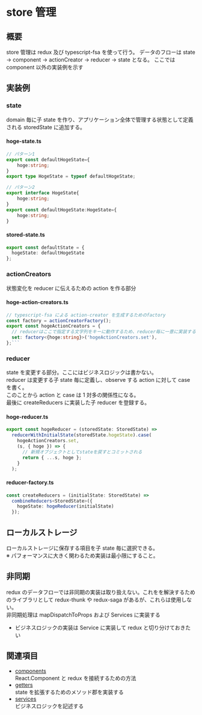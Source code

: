 # store 管理

## 概要

store 管理は redux 及び typescript-fsa を使って行う。
データのフローは state → component → actionCreator → reducer → state となる。
ここでは component 以外の実装例を示す

## 実装例

### state

domain 毎に子 state を作り、アプリケーション全体で管理する状態として定義される storedState に追加する。

#### hoge-state.ts

```ts
// パターン1
export const defaultHogeState={
    hoge:string;
}
export type HogeState = typeof defaultHogeState;

// パターン2
export interface HogeState{
    hoge:string;
}
export const defaultHogeState:HogeState={
    hoge:string;
}
```

#### stored-state.ts

```ts
export const defaultState = {
  hogeState: defaultHogeState
};
```

### actionCreators

状態変化を reducer に伝えるための action を作る部分

#### hoge-action-creators.ts

````ts
// typescript-fsa による action-creator を生成するためのfactory
const factory = actionCreatorFactory();
export const hogeActionCreators = {
  // reducerはここで指定する文字列をキーに動作するため、reducer毎に一意に実装する必要がある
  set: factory<{hoge:string}>('hogeActionCreators.set'),
};```
````

### reducer

state を変更する部分。ここにはビジネスロジックは書かない。  
reducer は変更する子 state 毎に定義し、observe する action に対して case を書く。  
このことから action と case は 1 対多の関係性になる。  
最後に createReducers に実装した子 reducer を登録する。

#### hoge-reducer.ts

```ts
export const hogeReducer = (storedState: StoredState) =>
  reducerWithInitialState(storedState.hogeState).case(
    hogeActionCreators.set,
    (s, { hoge }) => {
      // 新規オブジェクトとしてstateを戻すとコミットされる
      return { ...s, hoge };
    }
  );
```

#### reducer-factory.ts

```ts
const createReducers = (initialState: StoredState) =>
  combineReducers<StoredState>({
    hogeState: hogeReducer(initialState)
  });
```

## ローカルストレージ

ローカルストレージに保存する項目を子 state 毎に選択できる。  
※ パフォーマンスに大きく関わるため実装は最小限にすること。

## 非同期

redux のデータフローでは非同期の実装は取り扱えない。これをを解決するためのライブラリとして redux-thunk や redux-saga があるが、これらは使用しない。  
非同期処理は mapDispatchToProps および Services に実装する

- ビジネスロジックの実装は Service に実装して redux と切り分けておきたい

## 関連項目

- [components](./components.md)  
  React.Component と redux を接続するための方法
- [getters](./getters.md)  
  state を拡張するためのメソッド郡を実装する
- [services](./services.md)  
  ビジネスロジックを記述する
